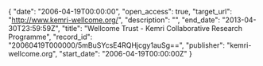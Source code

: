 {
  "date": "2006-04-19T00:00:00", 
  "open_access": true, 
  "target_url": "http://www.kemri-wellcome.org/", 
  "description": "", 
  "end_date": "2013-04-30T23:59:59Z", 
  "title": "Wellcome Trust - Kemri Collaborative Research Programme", 
  "record_id": "20060419T000000/5mBuSYcsE4RQHjcgy1auSg==", 
  "publisher": "kemri-wellcome.org", 
  "start_date": "2006-04-19T00:00:00Z"
}

